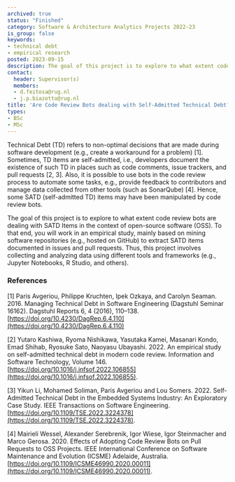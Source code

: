 ```yaml
---
archived: true
status: "Finished"
category: Software & Architecture Analytics Projects 2022-23
is_group: false
keywords:
- technical debt
- empirical research
posted: 2023-09-15
description: The goal of this project is to explore to what extent code review bots are dealing with self-admitted technical debt in the context of open-source software (OSS).
contact:
  header: Supervisor(s)
  members:
  - d.feitosa@rug.nl
  - j.p.biazotto@rug.nl
title: 'Are Code Review Bots dealing with Self-Admitted Technical Debt?'
types:
- BSc 
- MSc
---
```


Technical Debt (TD) refers to non-optimal decisions that are made during software development (e.g., create a workaround for a problem) [1]. Sometimes, TD items are self-admitted, i.e., developers document the existence of such TD in places such as code comments, issue trackers, and pull requests [2, 3]. Also, it is possible to use bots in the code review process to automate some tasks, e.g., provide feedback to contributors and manage data collected from other tools (such as SonarQube) [4]. Hence, some SATD (self-admitted TD) items may have been manipulated by code review bots.

The goal of this project is to explore to what extent code review bots are dealing with SATD Items in the context of open-source software (OSS). To that end, you will work in an empirical study, mainly based on mining software repositories (e.g., hosted on GitHub) to extract SATD items documented in issues and pull requests. Thus, this project involves collecting and analyzing data using different tools and frameworks (e.g., Jupyter Notebooks, R Studio, and others).

### References

[1] Paris Avgeriou, Philippe Kruchten, Ipek Ozkaya, and Carolyn Seaman. 2016. Managing Technical Debt in Software Engineering (Dagstuhl Seminar 16162). Dagstuhl Reports 6, 4 (2016), 110–138. [https://doi.org/10.4230/DagRep.6.4.110](https://doi.org/10.4230/DagRep.6.4.110)

[2] Yutaro Kashiwa, Ryoma Nishikawa, Yasutaka Kamei, Masanari Kondo, Emad Shihab, Ryosuke Sato, Naoyasu Ubayashi. 2022. An empirical study on self-admitted technical debt in modern code review. Information and Software Technology, Volume 146.  [https://doi.org/10.1016/j.infsof.2022.106855](https://doi.org/10.1016/j.infsof.2022.106855).

[3] Yikun Li, Mohamed Soliman, Paris Avgeriou and Lou Somers. 2022. Self-Admitted Technical Debt in the Embedded Systems Industry: An Exploratory Case Study. IEEE Transactions on Software Engineering. [https://doi.org/10.1109/TSE.2022.3224378](https://doi.org/10.1109/TSE.2022.3224378).

[4] Mairieli Wessel, Alexander Serebrenik, Igor Wiese, Igor Steinmacher and Marco Gerosa. 2020. Effects of Adopting Code Review Bots on Pull Requests to OSS Projects. IEEE International Conference on Software Maintenance and Evolution (ICSME) Adelaide, Australia. [https://doi.org/10.1109/ICSME46990.2020.00011](https://doi.org/10.1109/ICSME46990.2020.00011). 

